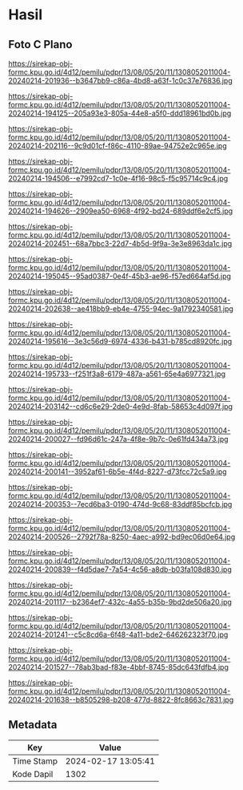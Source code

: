 # Hasil

## Foto C Plano

https://sirekap-obj-formc.kpu.go.id/4d12/pemilu/pdpr/13/08/05/20/11/1308052011004-20240214-201936--b3647bb9-c86a-4bd8-a63f-1c0c37e76836.jpg

https://sirekap-obj-formc.kpu.go.id/4d12/pemilu/pdpr/13/08/05/20/11/1308052011004-20240214-194125--205a93e3-805a-44e8-a5f0-ddd18961bd0b.jpg

https://sirekap-obj-formc.kpu.go.id/4d12/pemilu/pdpr/13/08/05/20/11/1308052011004-20240214-202116--9c9d01cf-f86c-4110-89ae-94752e2c965e.jpg

https://sirekap-obj-formc.kpu.go.id/4d12/pemilu/pdpr/13/08/05/20/11/1308052011004-20240214-194506--e7992cd7-1c0e-4f16-98c5-f5c95714c9c4.jpg

https://sirekap-obj-formc.kpu.go.id/4d12/pemilu/pdpr/13/08/05/20/11/1308052011004-20240214-194626--2909ea50-6968-4f92-bd24-689ddf6e2cf5.jpg

https://sirekap-obj-formc.kpu.go.id/4d12/pemilu/pdpr/13/08/05/20/11/1308052011004-20240214-202451--68a7bbc3-22d7-4b5d-9f9a-3e3e8963da1c.jpg

https://sirekap-obj-formc.kpu.go.id/4d12/pemilu/pdpr/13/08/05/20/11/1308052011004-20240214-195045--95ad0387-0e4f-45b3-ae96-f57ed664af5d.jpg

https://sirekap-obj-formc.kpu.go.id/4d12/pemilu/pdpr/13/08/05/20/11/1308052011004-20240214-202638--ae418bb9-eb4e-4755-94ec-9a1792340581.jpg

https://sirekap-obj-formc.kpu.go.id/4d12/pemilu/pdpr/13/08/05/20/11/1308052011004-20240214-195616--3e3c56d9-6974-4336-b431-b785cd8920fc.jpg

https://sirekap-obj-formc.kpu.go.id/4d12/pemilu/pdpr/13/08/05/20/11/1308052011004-20240214-195733--f251f3a8-6179-487a-a561-65e4a6977321.jpg

https://sirekap-obj-formc.kpu.go.id/4d12/pemilu/pdpr/13/08/05/20/11/1308052011004-20240214-203142--cd6c6e29-2de0-4e9d-8fab-58653c4d097f.jpg

https://sirekap-obj-formc.kpu.go.id/4d12/pemilu/pdpr/13/08/05/20/11/1308052011004-20240214-200027--fd96d61c-247a-4f8e-9b7c-0e61fd434a73.jpg

https://sirekap-obj-formc.kpu.go.id/4d12/pemilu/pdpr/13/08/05/20/11/1308052011004-20240214-200141--3952af61-6b5e-4f4d-8227-d73fcc72c5a9.jpg

https://sirekap-obj-formc.kpu.go.id/4d12/pemilu/pdpr/13/08/05/20/11/1308052011004-20240214-200353--7ecd6ba3-0190-474d-9c68-83ddf85bcfcb.jpg

https://sirekap-obj-formc.kpu.go.id/4d12/pemilu/pdpr/13/08/05/20/11/1308052011004-20240214-200526--2792f78a-8250-4aec-a992-bd9ec06d0e64.jpg

https://sirekap-obj-formc.kpu.go.id/4d12/pemilu/pdpr/13/08/05/20/11/1308052011004-20240214-200839--f4d5dae7-7a54-4c56-a8db-b03fa108d830.jpg

https://sirekap-obj-formc.kpu.go.id/4d12/pemilu/pdpr/13/08/05/20/11/1308052011004-20240214-201117--b2364ef7-432c-4a55-b35b-9bd2de506a20.jpg

https://sirekap-obj-formc.kpu.go.id/4d12/pemilu/pdpr/13/08/05/20/11/1308052011004-20240214-201241--c5c8cd6a-6f48-4a11-bde2-646262323f70.jpg

https://sirekap-obj-formc.kpu.go.id/4d12/pemilu/pdpr/13/08/05/20/11/1308052011004-20240214-201527--78ab3bad-f83e-4bbf-8745-85dc643fdfb4.jpg

https://sirekap-obj-formc.kpu.go.id/4d12/pemilu/pdpr/13/08/05/20/11/1308052011004-20240214-201638--b8505298-b208-477d-8822-8fc8663c7831.jpg


## Metadata

| Key        | Value               |
| ---------- | ------------------- |
| Time Stamp | 2024-02-17 13:05:41 |
| Kode Dapil | 1302                |



